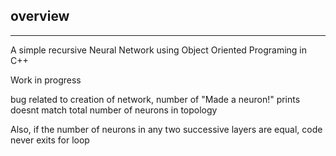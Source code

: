## overview
---

A simple recursive Neural Network using Object Oriented Programing in C++

Work in progress 

bug related to creation of network, number of "Made a neuron!" prints doesnt match total number of neurons in topology

Also, if the number of neurons in any two successive layers are equal, code never exits for loop